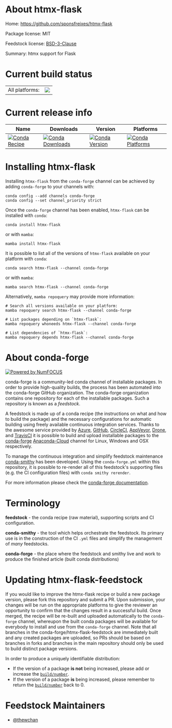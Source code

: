 About htmx-flask
================

Home: https://github.com/sponsfreixes/htmx-flask

Package license: MIT

Feedstock license: [BSD-3-Clause](https://github.com/conda-forge/htmx-flask-feedstock/blob/main/LICENSE.txt)

Summary: htmx support for Flask

Current build status
====================


<table><tr><td>All platforms:</td>
    <td>
      <a href="https://dev.azure.com/conda-forge/feedstock-builds/_build/latest?definitionId=17922&branchName=main">
        <img src="https://dev.azure.com/conda-forge/feedstock-builds/_apis/build/status/htmx-flask-feedstock?branchName=main">
      </a>
    </td>
  </tr>
</table>

Current release info
====================

| Name | Downloads | Version | Platforms |
| --- | --- | --- | --- |
| [![Conda Recipe](https://img.shields.io/badge/recipe-htmx--flask-green.svg)](https://anaconda.org/conda-forge/htmx-flask) | [![Conda Downloads](https://img.shields.io/conda/dn/conda-forge/htmx-flask.svg)](https://anaconda.org/conda-forge/htmx-flask) | [![Conda Version](https://img.shields.io/conda/vn/conda-forge/htmx-flask.svg)](https://anaconda.org/conda-forge/htmx-flask) | [![Conda Platforms](https://img.shields.io/conda/pn/conda-forge/htmx-flask.svg)](https://anaconda.org/conda-forge/htmx-flask) |

Installing htmx-flask
=====================

Installing `htmx-flask` from the `conda-forge` channel can be achieved by adding `conda-forge` to your channels with:

```
conda config --add channels conda-forge
conda config --set channel_priority strict
```

Once the `conda-forge` channel has been enabled, `htmx-flask` can be installed with `conda`:

```
conda install htmx-flask
```

or with `mamba`:

```
mamba install htmx-flask
```

It is possible to list all of the versions of `htmx-flask` available on your platform with `conda`:

```
conda search htmx-flask --channel conda-forge
```

or with `mamba`:

```
mamba search htmx-flask --channel conda-forge
```

Alternatively, `mamba repoquery` may provide more information:

```
# Search all versions available on your platform:
mamba repoquery search htmx-flask --channel conda-forge

# List packages depending on `htmx-flask`:
mamba repoquery whoneeds htmx-flask --channel conda-forge

# List dependencies of `htmx-flask`:
mamba repoquery depends htmx-flask --channel conda-forge
```


About conda-forge
=================

[![Powered by
NumFOCUS](https://img.shields.io/badge/powered%20by-NumFOCUS-orange.svg?style=flat&colorA=E1523D&colorB=007D8A)](https://numfocus.org)

conda-forge is a community-led conda channel of installable packages.
In order to provide high-quality builds, the process has been automated into the
conda-forge GitHub organization. The conda-forge organization contains one repository
for each of the installable packages. Such a repository is known as a *feedstock*.

A feedstock is made up of a conda recipe (the instructions on what and how to build
the package) and the necessary configurations for automatic building using freely
available continuous integration services. Thanks to the awesome service provided by
[Azure](https://azure.microsoft.com/en-us/services/devops/), [GitHub](https://github.com/),
[CircleCI](https://circleci.com/), [AppVeyor](https://www.appveyor.com/),
[Drone](https://cloud.drone.io/welcome), and [TravisCI](https://travis-ci.com/)
it is possible to build and upload installable packages to the
[conda-forge](https://anaconda.org/conda-forge) [Anaconda-Cloud](https://anaconda.org/)
channel for Linux, Windows and OSX respectively.

To manage the continuous integration and simplify feedstock maintenance
[conda-smithy](https://github.com/conda-forge/conda-smithy) has been developed.
Using the ``conda-forge.yml`` within this repository, it is possible to re-render all of
this feedstock's supporting files (e.g. the CI configuration files) with ``conda smithy rerender``.

For more information please check the [conda-forge documentation](https://conda-forge.org/docs/).

Terminology
===========

**feedstock** - the conda recipe (raw material), supporting scripts and CI configuration.

**conda-smithy** - the tool which helps orchestrate the feedstock.
                   Its primary use is in the construction of the CI ``.yml`` files
                   and simplify the management of *many* feedstocks.

**conda-forge** - the place where the feedstock and smithy live and work to
                  produce the finished article (built conda distributions)


Updating htmx-flask-feedstock
=============================

If you would like to improve the htmx-flask recipe or build a new
package version, please fork this repository and submit a PR. Upon submission,
your changes will be run on the appropriate platforms to give the reviewer an
opportunity to confirm that the changes result in a successful build. Once
merged, the recipe will be re-built and uploaded automatically to the
`conda-forge` channel, whereupon the built conda packages will be available for
everybody to install and use from the `conda-forge` channel.
Note that all branches in the conda-forge/htmx-flask-feedstock are
immediately built and any created packages are uploaded, so PRs should be based
on branches in forks and branches in the main repository should only be used to
build distinct package versions.

In order to produce a uniquely identifiable distribution:
 * If the version of a package **is not** being increased, please add or increase
   the [``build/number``](https://docs.conda.io/projects/conda-build/en/latest/resources/define-metadata.html#build-number-and-string).
 * If the version of a package **is** being increased, please remember to return
   the [``build/number``](https://docs.conda.io/projects/conda-build/en/latest/resources/define-metadata.html#build-number-and-string)
   back to 0.

Feedstock Maintainers
=====================

* [@thewchan](https://github.com/thewchan/)

